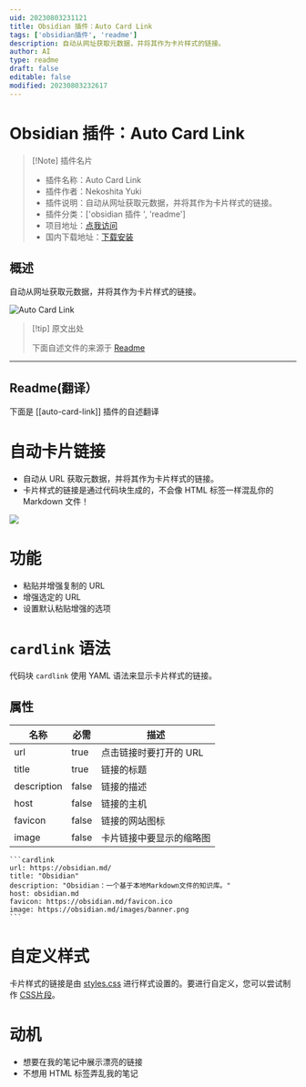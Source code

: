```yaml
---
uid: 20230803231121
title: Obsidian 插件：Auto Card Link
tags: ['obsidian插件', 'readme']
description: 自动从网址获取元数据，并将其作为卡片样式的链接。
author: AI
type: readme
draft: false
editable: false
modified: 20230803232617
---
```


# Obsidian 插件：Auto Card Link

> [!Note] 插件名片
> - 插件名称：Auto Card Link
> - 插件作者：Nekoshita Yuki
> - 插件说明：自动从网址获取元数据，并将其作为卡片样式的链接。
> - 插件分类：['obsidian 插件 ', 'readme']
> - 项目地址：[点我访问](https://github.com/nekoshita/obsidian-auto-card-link)
> - 国内下载地址：[下载安装](https://pkmer.cn/products/plugin/pluginMarket/?auto-card-link)

## 概述

自动从网址获取元数据，并将其作为卡片样式的链接。

![Auto Card Link](https://cdn.pkmer.cn/covers/auto-card-link.gif!pkmer)

> [!tip] 原文出处
>
>下面自述文件的来源于 [Readme](https://ghproxy.net/https://raw.githubusercontent.com/nekoshita/obsidian-auto-card-link/main/README.md)
>

---

## Readme(翻译）

下面是 [[auto-card-link]] 插件的自述翻译

# 自动卡片链接

- 自动从 URL 获取元数据，并将其作为卡片样式的链接。
- 卡片样式的链接是通过代码块生成的，不会像 HTML 标签一样混乱你的 Markdown 文件！

![](demo.gif)

# 功能

- 粘贴并增强复制的 URL
- 增强选定的 URL
- 设置默认粘贴增强的选项

# `cardlink` 语法

代码块 `cardlink` 使用 YAML 语法来显示卡片样式的链接。

## 属性

|名称|必需|描述|
|---|---|---|
|url|true|点击链接时要打开的 URL|
|title|true|链接的标题|
|description|false|链接的描述|
|host|false|链接的主机|
|favicon|false|链接的网站图标|
|image|false|卡片链接中要显示的缩略图|

```
​```cardlink
url: https://obsidian.md/
title: "Obsidian"
description: "Obsidian：一个基于本地Markdown文件的知识库。"
host: obsidian.md
favicon: https://obsidian.md/favicon.ico
image: https://obsidian.md/images/banner.png
​```
```

# 自定义样式

卡片样式的链接是由 [styles.css](./styles.css) 进行样式设置的。要进行自定义，您可以尝试制作 [CSS片段](https://help.obsidian.md/How+to/Add+custom+styles#Use+Themes+and+or+CSS+snippets)。

# 动机

- 想要在我的笔记中展示漂亮的链接
- 不想用 HTML 标签弄乱我的笔记



